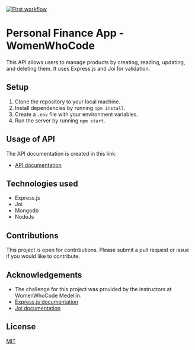 [![First workflow](https://github.com/luisfejaramillor/personal-finances-app/actions/workflows/main.yml/badge.svg)](https://github.com/luisfejaramillor/personal-finances-app/actions/workflows/main.yml)


# Personal Finance App - WomenWhoCode

This API allows users to manage products by creating, reading, updating, and deleting them. It uses Express.js and Joi for validation.

## Setup

1. Clone the repository to your local machine.
2. Install dependencies by running `npm install`.
3. Create a `.env` file with your environment variables.
4. Run the server by running `npm start`.

## Usage of API

The API documentation is created in this link:

- [API documentation](https://documenter.getpostman.com/view/13208108/2s93si1VDz)

## Technologies used

- Express.js
- Joi
- Mongodb
- NodeJs

## Contributions

This project is open for contributions. Please submit a pull request or issue if you would like to contribute.

## Acknowledgements

- The challenge for this project was provided by the instructors at WomenWhoCode Medellín.
- [Express.js documentation](https://expressjs.com/)
- [Joi documentation](https://joi.dev/)

## License

[MIT](https://choosealicense.com/licenses/mit/)